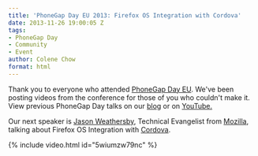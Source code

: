 ```yaml
---
title: 'PhoneGap Day EU 2013: Firefox OS Integration with Cordova'
date: 2013-11-26 19:00:05 Z
tags:
- PhoneGap Day
- Community
- Event
author: Colene Chow
format: html
---
```


Thank you to everyone who attended [PhoneGap Day EU](http://pgday.phonegap.com/eu2013). We've been posting videos from the conference for those of you who couldn't make it. View previous PhoneGap Day talks on our [blog](http://phonegap.com/blog/tag/phonegap-day/) or on [YouTube.](http://youtube.com/phonegap)

Our next speaker is [Jason Weathersby](http://twitter.com/JasonWeathersby), Technical Evangelist from [Mozilla](http://mozilla.org), talking about Firefox OS Integration with [Cordova](http://cordova.io).

{% include video.html id="5wiumzw79nc" %}

